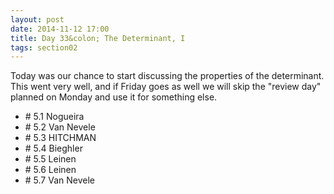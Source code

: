 ```yaml
---
layout: post
date: 2014-11-12 17:00
title: Day 33&colon; The Determinant, I
tags: section02
---
```


Today was our chance to start discussing the properties of the determinant. This went
very well, and if Friday goes as well we will skip the "review day" planned on Monday
and use it for something else.

* \# 5.1 Nogueira
* \# 5.2 Van Nevele
* \# 5.3 HITCHMAN
* \# 5.4 Bieghler
* \# 5.5 Leinen
* \# 5.6 Leinen
* \# 5.7 Van Nevele
